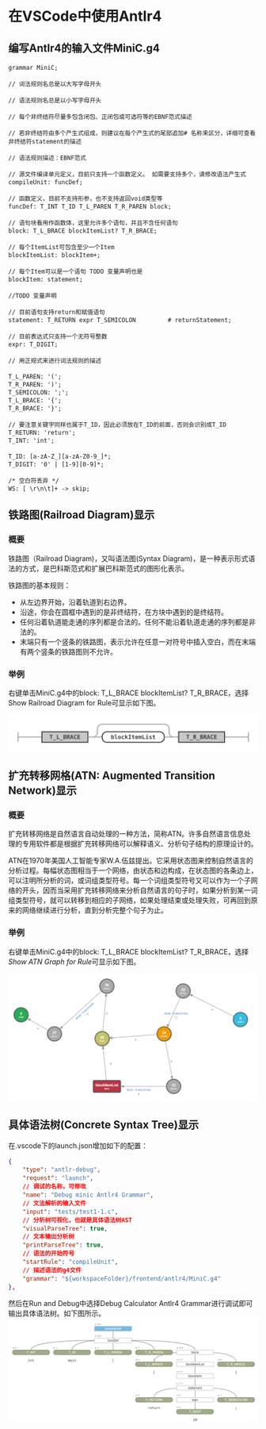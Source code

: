 # 在VSCode中使用Antlr4

## 编写Antlr4的输入文件MiniC.g4

```antlr4
grammar MiniC;

// 词法规则名总是以大写字母开头

// 语法规则名总是以小写字母开头

// 每个非终结符尽量多包含闭包、正闭包或可选符等的EBNF范式描述

// 若非终结符由多个产生式组成，则建议在每个产生式的尾部追加# 名称来区分，详细可查看非终结符statement的描述

// 语法规则描述：EBNF范式

// 源文件编译单元定义，目前只支持一个函数定义。 如需要支持多个，请修改语法产生式
compileUnit: funcDef;

// 函数定义，目前不支持形参，也不支持返回void类型等
funcDef: T_INT T_ID T_L_PAREN T_R_PAREN block;

// 语句块看用作函数体，这里允许多个语句，并且不含任何语句
block: T_L_BRACE blockItemList? T_R_BRACE;

// 每个ItemList可包含至少一个Item
blockItemList: blockItem+;

// 每个Item可以是一个语句 TODO 变量声明也是
blockItem: statement;

//TODO 变量声明

// 目前语句支持return和赋值语句
statement: T_RETURN expr T_SEMICOLON         # returnStatement;

// 目前表达式只支持一个无符号整数
expr: T_DIGIT;

// 用正规式来进行词法规则的描述

T_L_PAREN: '(';
T_R_PAREN: ')';
T_SEMICOLON: ';';
T_L_BRACE: '{';
T_R_BRACE: '}';

// 要注意关键字同样也属于T_ID，因此必须放在T_ID的前面，否则会识别成T_ID
T_RETURN: 'return';
T_INT: 'int';

T_ID: [a-zA-Z_][a-zA-Z0-9_]*;
T_DIGIT: '0' | [1-9][0-9]*;

/* 空白符丢弃 */
WS: [ \r\n\t]+ -> skip;
```

## 铁路图(Railroad Diagram)显示

### 概要

铁路图（Railroad Diagram)，又叫语法图(Syntax Diagram)，是一种表示形式语法的方式，是巴科斯范式和扩展巴科斯范式的图形化表示。

铁路图的基本规则：
- 从左边界开始，沿着轨道到右边界。
- 沿途，你会在圆框中遇到的是非终结符，在方块中遇到的是终结符。
- 任何沿着轨道能走通的序列都是合法的。任何不能沿着轨道走通的序列都是非法的。
- 末端只有一个竖条的铁路图，表示允许在任意一对符号中插入空白，而在末端有两个竖条的铁路图则不允许。

### 举例

右键单击MiniC.g4中的block: T_L_BRACE blockItemList? T_R_BRACE，选择Show Railroad Diagram for Rule可显示如下图。

![Antlr4-RailRoad-Block](figures/block.rrd.svg)

## 扩充转移网格(ATN: Augmented Transition Network)显示

### 概要

扩充转移网络是自然语言自动处理的一种方法，简称ATN。许多自然语言信息处理的专用软件都是根据扩充转移网络可以解释语义、分析句子结构的原理设计的。

ATN在1970年美国人工智能专家W.A.伍兹提出。它采用状态图来控制自然语言的分析过程。每幅状态图相当于一个网络，由状态和边构成，在状态图的各条边上，可以注明所分析的词，或词组类型符号。每一个词组类型符号又可以作为一个子网络的开头，因而当采用扩充转移网络来分析自然语言的句子时，如果分析到某一词组类型符号，就可以转移到相应的子网络，如果处理结束或处理失败，可再回到原来的网络继续进行分析，直到分析完整个句子为止。

### 举例

右键单击MiniC.g4中的block: T_L_BRACE blockItemList? T_R_BRACE，选择*Show ATN Graph for Rule*可显示如下图。

![aAntlr4-ATN-Block](figures/block.atn.png)

## 具体语法树(Concrete Syntax Tree)显示

在.vscode下的launch.json增加如下的配置：
```json
{
	"type": "antlr-debug",
	"request": "launch",
	// 调试的名称，可修改
	"name": "Debug minic Antlr4 Grammar",
	// 文法解析的输入文件
	"input": "tests/test1-1.c",
	// 分析树可视化，也就是具体语法树AST
	"visualParseTree": true,
	// 文本输出分析树
	"printParseTree": true,
	// 语法的开始符号
	"startRule": "compileUnit",
	// 描述语法的g4文件
	"grammar": "${workspaceFolder}/frontend/antlr4/MiniC.g4"
},
```
然后在Run and Debug中选择Debug Calculator Antlr4 Grammar进行调试即可输出具体语法树。如下图所示。
![Antlr4-CST](figures/minic-CST.png)

